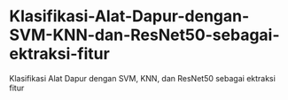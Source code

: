 # Klasifikasi-Alat-Dapur-dengan-SVM-KNN-dan-ResNet50-sebagai-ektraksi-fitur
Klasifikasi Alat Dapur dengan SVM, KNN, dan ResNet50 sebagai ektraksi fitur
